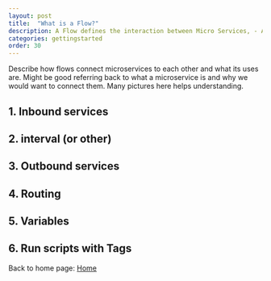 ```yaml
---
layout: post
title:  "What is a Flow?"
description: A Flow defines the interaction between Micro Services, - A workflow that controls how messages gets sent from one service to another.
categories: gettingstarted
order: 30
---
```


Describe how flows connect microservices to each other and what its uses are. Might be good referring back to what a microservice is and why we would want to connect them.
Many pictures here helps understanding.

## 1. Inbound services

## 2. interval (or other)

## 3. Outbound services

## 4. Routing

## 5. Variables

## 6. Run scripts with Tags

Back to home page: [Home](/microServiceBus.docs/)